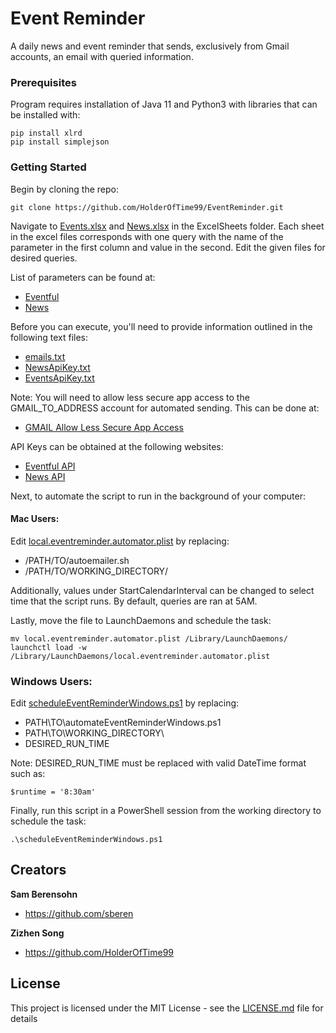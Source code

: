 # Event Reminder

A daily news and event reminder that sends, exclusively from Gmail accounts, an email with queried information. 

### Prerequisites

Program requires installation of Java 11 and Python3 with libraries that can be installed with:

```
pip install xlrd
pip install simplejson
```



### Getting Started

Begin by cloning the repo:

```
git clone https://github.com/HolderOfTime99/EventReminder.git
```

Navigate to [Events.xlsx](ExcelSheets/Events.xlsx) and [News.xlsx](ExcelSheets/News.xlsx) in the ExcelSheets folder. Each sheet in the excel files corresponds with one 
query with the name of the parameter in the first column and value in the second. Edit the given files for 
desired queries. 

List of parameters can be found at:
* [Eventful](https://api.eventful.com/docs/events/search)
* [News](https://newsapi.org/docs/endpoints/top-headlines)

Before you can execute, you'll need to provide information outlined in the following text files:

* [emails.txt](emails.txt)
* [NewsApiKey.txt](api/NewsApiKey.txt)
* [EventsApiKey.txt](api/EventsApiKey.txt)

Note: You will need to allow less secure app access to the GMAIL_TO_ADDRESS account for automated sending. This can be done at:
* [GMAIL Allow Less Secure App Access](https://support.google.com/accounts/answer/6010255?hl=en)

API Keys can be obtained at the following websites:
* [Eventful API](https://api.eventful.com/keys)
* [News API](https://newsapi.org/docs/get-started)


Next, to automate the script to run in the background of your computer:

#### Mac Users:

Edit [local.eventreminder.automator.plist](local.eventreminder.automator.plist) by replacing:
 
 * /PATH/TO/autoemailer.sh
 * /PATH/TO/WORKING_DIRECTORY/
 
 Additionally, values under StartCalendarInterval can be changed to select time that the script runs.
 By default, queries are ran at 5AM.
 
 Lastly, move the file to LaunchDaemons and schedule the task:
 
```
mv local.eventreminder.automator.plist /Library/LaunchDaemons/
launchctl load -w /Library/LaunchDaemons/local.eventreminder.automator.plist
```

### Windows Users:

Edit [scheduleEventReminderWindows.ps1](scheduleEventReminderWindows.ps1) by replacing:

* PATH\TO\automateEventReminderWindows.ps1
* PATH\TO\WORKING_DIRECTORY\
* DESIRED_RUN_TIME

Note: DESIRED_RUN_TIME must be replaced with valid DateTime format such as:
```
$runtime = '8:30am'
```

Finally, run this script in a PowerShell session from the working directory to schedule the task:

```
.\scheduleEventReminderWindows.ps1
```
## Creators

**Sam Berensohn**

- <https://github.com/sberen>

**Zizhen Song**

- <https://github.com/HolderOfTime99>

## License

This project is licensed under the MIT License - see the [LICENSE.md](LICENSE.md) file for details

